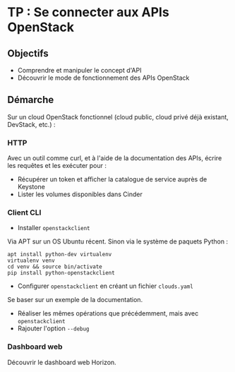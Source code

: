 # TP : Se connecter aux APIs OpenStack

## Objectifs

* Comprendre et manipuler le concept d'API
* Découvrir le mode de fonctionnement des APIs OpenStack

## Démarche

Sur un cloud OpenStack fonctionnel (cloud public, cloud privé déjà existant, DevStack, etc.) :

### HTTP

Avec un outil comme curl, et à l'aide de la documentation des APIs, écrire les requêtes et les exécuter pour :

* Récupérer un token et afficher la catalogue de service auprès de Keystone
* Lister les volumes disponibles dans Cinder

### Client CLI

 * Installer `openstackclient`

Via APT sur un OS Ubuntu récent. Sinon via le système de paquets Python :

    apt install python-dev virtualenv
    virtualenv venv
    cd venv && source bin/activate
    pip install python-openstackclient

 * Configurer `openstackclient` en créant un fichier `clouds.yaml`

Se baser sur un exemple de la documentation.

 * Réaliser les mêmes opérations que précédemment, mais avec `openstackclient`
 * Rajouter l'option `--debug`

### Dashboard web

Découvrir le dashboard web Horizon.

